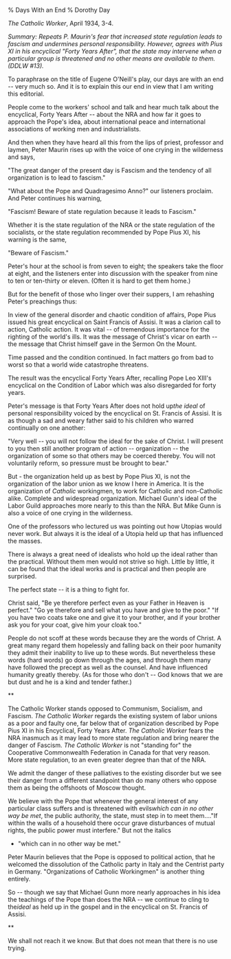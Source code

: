 % Days With an End
% Dorothy Day

*The Catholic Worker*, April 1934, 3-4.

*Summary: Repeats P. Maurin's fear that increased state regulation leads
to fascism and undermines personal responsibility. However, agrees with
Pius XI in his encyclical "Forty Years After", that the state may
intervene when a particular group is threatened and no other means are
available to them. (DDLW \#13).*

To paraphrase on the title of Eugene O'Neill's play, our days are with
an end -- very much so. And it is to explain this our end in view that I
am writing this editorial.

People come to the workers' school and talk and hear much talk about the
encyclical, Forty Years After -- about the NRA and how far it goes to
approach the Pope's idea, about international peace and international
associations of working men and industrialists.

And then when they have heard all this from the lips of priest,
professor and laymen, Peter Maurin rises up with the voice of one crying
in the wilderness and says,

"The great danger of the present day is Fascism and the tendency of all
organization is to lead to fascism."

"What about the Pope and Quadragesimo Anno?" our listeners proclaim. And
Peter continues his warning,

"Fascism! Beware of state regulation because it leads to Fascism."

Whether it is the state regulation of the NRA or the state regulation of
the socialists, or the state regulation recommended by Pope Pius XI, his
warning is the same,

"Beware of Fascism."

Peter's hour at the school is from seven to eight; the speakers take the
floor at eight, and the listeners enter into discussion with the speaker
from nine to ten or ten-thirty or eleven. (Often it is hard to get them
home.)

But for the benefit of those who linger over their suppers, I am
rehashing Peter's preachings thus:

In view of the general disorder and chaotic condition of affairs, Pope
Pius issued his great encyclical on Saint Francis of Assisi. It was a
clarion call to action, Catholic action. It was vital -- of tremendous
importance for the righting of the world's ills. It was the message of
Christ's vicar on earth -- the message that Christ himself gave in the
Sermon On the Mount.

Time passed and the condition continued. In fact matters go from bad to
worst so that a world wide catastrophe threatens.

The result was the encyclical Forty Years After, recalling Pope Leo
XIII's encyclical on the Condition of Labor which was also disregarded
for forty years.

Peter's message is that Forty Years After does not hold up*the ideal* of
personal responsibility voiced by the encyclical on St. Francis of
Assisi. It is as though a sad and weary father said to his children who
warred continually on one another:

"Very well -- you will not follow the ideal for the sake of Christ. I
will present to you then still another program of action -- organization
-- the organization of some so that others may be coerced thereby. You
will not voluntarily reform, so pressure must be brought to bear."

But - the organization held up as best by Pope Pius XI, is not the
organization of the labor union as we know I here in America. It is the
organization of *Catholic* workingmen, to work for Catholic and
non-Catholic alike. Complete and widespread organization. Michael Gunn's
ideal of the Labor Guild approaches more nearly to this than the NRA.
But Mike Gunn is also a voice of one crying in the wilderness.

One of the professors who lectured us was pointing out how Utopias would
never work. But always it is the ideal of a Utopia held up that has
influenced the masses.

There is always a great need of idealists who hold up the ideal rather
than the practical. Without them men would not strive so high. Little by
little, it can be found that the ideal works and is practical and then
people are surprised.

The perfect state -- it is a thing to fight for.

Christ said, "Be ye therefore perfect even as your Father in Heaven is
perfect." "Go ye therefore and sell what you have and give to the poor."
"If you have two coats take one and give it to your brother, and if your
brother ask you for your coat, give him your cloak too."

People do not scoff at these words because they are the words of Christ.
A great many regard them hopelessly and falling back on their poor
humanity they admit their inability to live up to these words. But
nevertheless these words (hard words) go down through the ages, and
through them many have followed the precept as well as the counsel. And
have influenced humanity greatly thereby. (As for those who don't -- God
knows that we are but dust and he is a kind and tender father.)

**

The Catholic Worker stands opposed to Communism, Socialism, and Fascism.
*The Catholic Worker* regards the existing system of labor unions as a
poor and faulty one, far below that of organization described by Pope
Pius XI in his Encyclical, Forty Years After. *The Catholic Worker*
fears the NRA inasmuch as it may lead to more state regulation and bring
nearer the danger of Fascism. *The Catholic Worker* is not "standing
for" the Cooperative Commonwealth Federation in Canada for that very
reason. More state regulation, to an even greater degree than that of
the NRA.

We admit the danger of these palliatives to the existing disorder but we
see their danger from a different standpoint than do many others who
oppose them as being the offshoots of Moscow thought.

We believe with the Pope that whenever the general interest of any
particular class suffers and is threatened with evils*which can in no
other way be met*, the public authority, the state, must step in to meet
them…."If within the walls of a household there occur grave disturbances
of mutual rights, the public power must interfere." But not the italics
- "which can in no other way be met."

Peter Maurin believes that the Pope is opposed to political action, that
he welcomed the dissolution of the Catholic party in Italy and the
Centrist party in Germany. "Organizations of Catholic Workingmen" is
another thing entirely.

So -- though we say that Michael Gunn more nearly approaches in his idea
the teachings of the Pope than does the NRA -- we continue to cling to
the*ideal* as held up in the gospel and in the encyclical on St. Francis
of Assisi.

**

We shall not reach it we know. But that does not mean that there is no
use trying.
